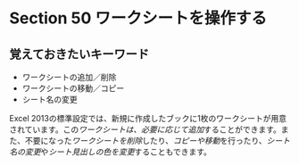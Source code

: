 # Section 50 ワークシートを操作する

## 覚えておきたいキーワード
- ワークシートの追加／削除
- ワークシートの移動／コピー
- シート名の変更

Excel 2013の標準設定では、新規に作成したブックに1枚のワークシートが用意されています。この<em>ワークシートは、必要に応じて追加</em>することができます。また、不要になった<em>ワークシートを削除</em>したり、<em>コピーや移動</em>を行ったり、<em>シート名の変更</em>や<em>シート見出しの色を変更</em>することもできます。
